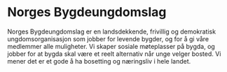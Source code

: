 # Norges Bygdeungdomslag

Norges Bygdeungdomslag er en landsdekkende, frivillig og demokratisk ungdomsorganisasjon som jobber for levende bygder, og for å gi våre medlemmer alle muligheter. Vi skaper sosiale møteplasser på bygda, og jobber for at bygda skal være et reelt alternativ når unge velger bosted. Vi mener det er et gode å ha bosetting og næringsliv i hele landet. 
